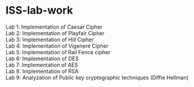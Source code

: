 # ISS-lab-work
Lab 1:
Implementation of Caesar Cipher
<br>
Lab 2:
Implementation of Playfair Cipher
<br>
Lab 3:
Implementation of Hill Cipher
<br>
Lab 4:
Implementation of Vigenere Cipher
<br>
Lab 5:
Implementation of Rail Fence cipher
<br>
Lab 6:
Implementation of DES
<br>
Lab 7:
Implementation of AES
<br> 
Lab 8:
Implementation of RSA
<br>
Lab 9:
Analyzation of Public key cryptographic techniques (Diffie Hellman)









